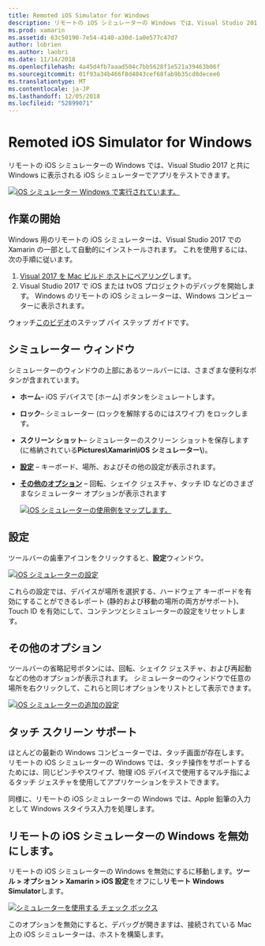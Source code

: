 ```yaml
---
title: Remoted iOS Simulator for Windows
description: リモートの iOS シミュレーターの Windows では、Visual Studio 2017 と共に Windows に表示される iOS シミュレーターでアプリをテストできます。
ms.prod: xamarin
ms.assetid: 63c50190-7e54-4140-a30d-1a0e577c47d7
author: lobrien
ms.author: laobri
ms.date: 11/14/2018
ms.openlocfilehash: 4a45d4fb7aaad504c7bb5628f1e521a39463b06f
ms.sourcegitcommit: 01f93a34b466f8d4043cef68fab9b35cd8decee6
ms.translationtype: MT
ms.contentlocale: ja-JP
ms.lasthandoff: 12/05/2018
ms.locfileid: "52899071"
---
```

# <a name="remoted-ios-simulator-for-windows"></a>Remoted iOS Simulator for Windows

リモートの iOS シミュレーターの Windows では、Visual Studio 2017 と共に Windows に表示される iOS シミュレーターでアプリをテストできます。

[![](images/hero-sml.png "iOS シミュレーター Windows で実行されています。")](images/hero.png#lightbox)

## <a name="getting-started"></a>作業の開始

Windows 用のリモートの iOS シミュレーターは、Visual Studio 2017 での Xamarin の一部として自動的にインストールされます。 これを使用するには、次の手順に従います。

1. [Visual 2017 を Mac ビルド ホストにペアリング](~/ios/get-started/installation/windows/connecting-to-mac/index.md)します。
2. Visual Studio 2017 で iOS または tvOS プロジェクトのデバッグを開始します。 Windows のリモートの iOS シミュレーターは、Windows コンピューターに表示されます。

ウォッチ[このビデオ](deploy.md)のステップ バイ ステップ ガイドです。

## <a name="simulator-window"></a>シミュレーター ウィンドウ

シミュレーターのウィンドウの上部にあるツールバーには、さまざまな便利なボタンが含まれています。

- **ホーム**– iOS デバイスで [ホーム] ボタンをシミュレートします。
- **ロック**– シミュレーター (ロックを解除するのにはスワイプ) をロックします。
- **スクリーン ショット**– シミュレーターのスクリーン ショットを保存します (に格納されている**Pictures\Xamarin\iOS シミュレーター\\**)。
- [**設定**](#settings) – キーボード、場所、およびその他の設定が表示されます。
- [**その他のオプション**](#other-options) – 回転、シェイク ジェスチャ、タッチ ID などのさまざまなシミュレーター オプションが表示されます

    [![](images/maps-app-sml.png "iOS シミュレーターの使用例をマップします。")](images/maps-app.png#lightbox)

## <a name="settings"></a>設定

ツールバーの歯車アイコンをクリックすると、**設定**ウィンドウ。

[![](images/settings-sml.png "iOS シミュレーターの設定")](images/settings.png#lightbox)

これらの設定では、デバイスが場所を選択する、ハードウェア キーボードを有効にすることができるレポート (静的および移動の場所の両方がサポート)、Touch ID を有効にして、コンテンツとシミュレーターの設定をリセットします。

## <a name="other-options"></a>その他のオプション

ツールバーの省略記号ボタンには、回転、シェイク ジェスチャ、および再起動などの他のオプションが表示されます。 シミュレーターのウィンドウで任意の場所を右クリックして、これらと同じオプションをリストとして表示できます。

[![](images/more-sml.png "iOS シミュレーターの追加の設定")](images/more.png#lightbox)

## <a name="touchscreen-support"></a>タッチ スクリーン サポート

ほとんどの最新の Windows コンピューターでは、タッチ画面が存在します。 リモートの iOS シミュレーターの Windows では、タッチ操作をサポートするためには、同じピンチやスワイプ、物理 iOS デバイスで使用するマルチ指によるタッチ ジェスチャを使用してアプリケーションをテストできます。

同様に、リモートの iOS シミュレーターの Windows では、Apple 鉛筆の入力として Windows スタイラス入力を処理します。

## <a name="disabling-the-remoted-ios-simulator-for-windows"></a>リモートの iOS シミュレーターの Windows を無効にします。

リモートの iOS シミュレーターの Windows を無効にするに移動します。**ツール > オプション > Xamarin > iOS 設定**をオフにし**リモート Windows Simulator**します。

[![](images/options-sml.png "シミュレーターを使用する チェック ボックス")](images/options.png#lightbox)

このオプションを無効にすると、デバッグが開きますは、接続されている Mac 上の iOS シミュレーターは、ホストを構築します。
